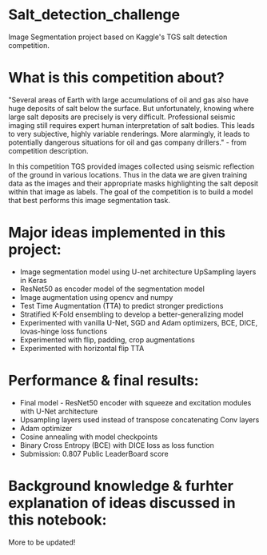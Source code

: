 # Salt_detection_challenge
Image Segmentation project based on Kaggle's TGS salt detection competition.

# What is this competition about? 
"Several areas of Earth with large accumulations of oil and gas also have huge deposits of salt below the surface.
But unfortunately, knowing where large salt deposits are precisely is very difficult. Professional seismic imaging still requires expert human interpretation of salt bodies. This leads to very subjective, highly variable renderings. More alarmingly, it leads to potentially dangerous situations for oil and gas company drillers." - from competition description.

In this competition TGS provided images collected using seismic reflection of the ground in various locations. Thus in the data we are given training data as the images and their appropriate masks highlighting the salt deposit within that image as labels. The goal of the competition is to build a model that best performs this image segmentation task.

# Major ideas implemented in this project:
* Image segmentation model using U-net architecture UpSampling layers in Keras
* ResNet50 as encoder model of the segmentation model
* Image augmentation using opencv and numpy
* Test Time Augmentation (TTA) to predict stronger predictions
* Stratified K-Fold ensembling to develop a better-generalizing model
* Experimented with vanilla U-Net, SGD and Adam optimizers, BCE, DICE, lovas-hinge loss functions
* Experimented with flip, padding, crop augmentations
* Experimented with horizontal flip TTA

# Performance & final results:
* Final model - ResNet50 encoder with squeeze and excitation modules with U-Net architecture
* Upsampling layers used instead of transpose concatenating Conv layers
* Adam optimizer
* Cosine annealing with model checkpoints
* Binary Cross Entropy (BCE) with DICE loss as loss function
* Submission: 0.807 Public LeaderBoard score

# Background knowledge & furhter explanation of ideas discussed in this notebook:


More to be updated!
